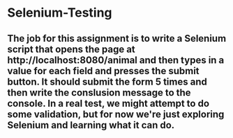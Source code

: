 # Selenium-Testing
## The job for this assignment is to write a Selenium script that opens the page at http://localhost:8080/animal and then types in a value for each field and presses the submit button. It should submit the form 5 times and then write the conslusion message to the console. In a real test, we might attempt to do some validation, but for now we're just exploring Selenium and learning what it can do.
